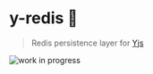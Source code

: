 # y-redis :elephant:
> Redis persistence layer for [Yjs](https://github.com/y-js/yjs)

![work in progress](https://cdn.pixabay.com/photo/2014/11/04/13/20/lego-516557_960_720.jpg)
